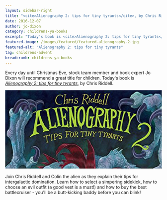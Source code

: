 ```yaml
---
layout: sidebar-right
title: "<cite>Alienography 2: tips for tiny tyrants</cite>, by Chris Riddell"
date: 2016-12-07
author: jo-dixon
category: childrens-ya-books
excerpt: "Today's book is <cite>Alienography 2: tips for tiny tyrants</cite>, by Chris Riddell."
featured-image: /images/featured/featured-alienography-2.jpg
featured-alt: "Alienography 2: tips for tiny tyrants"
tag: childrens-advent
breadcrumb: childrens-ya-books
---
```


Every day until Christmas Eve, stock team member and book expert Jo Dixon will recommend a great title for children. Today's book is <a href="https://suffolk.spydus.co.uk/cgi-bin/spydus.exe/ENQ/OPAC/BIBENQ?BRN=1245674"><cite>Alienography 2: tips for tiny tyrants</cite></a>, by Chris Riddell.

![Alienography 2: tips for tiny tyrants](/images/featured/featured-alienography-2.jpg)

Join Chris Riddell and Colin the alien as they explain their tips for intergalactic domination. Learn how to select a simpering sidekick, how to choose an evil outfit (a good vest is a must!) and how to buy the best battlecruiser - you'll be a butt-kicking baddy before you can blink!
